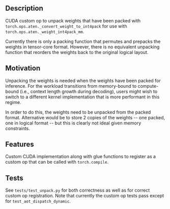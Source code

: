 ## Description

CUDA custom op to unpack weights that have been packed with `torch.ops.aten._convert_weight_to_int4pack` for use with `torch.ops.aten._weight_int4pack_mm`.  

Currently there is only a packing function that permutes and prepacks the weights in tensor-core format.  However, there is no equivalent unpacking function that reorders the weights back to the original logical layout.

## Motivation
Unpacking the weights is needed when the weights have been packed for inference.  For the workload transitions from memory-bound to compute-bound (i.e., context length growth during decoding), users might wish to switch to a different kernel implementation that is more performant in this regime.  

In order to do this, the weights need to be unpacked from the packed format.  Alternative would be to store 2 copies of the weights -- one packed, one in logical format -- but this is clearly not ideal given memory constraints.

## Features
Custom CUDA implementation along with glue functions to register as a custom op that can be called with `torch.compile`.

## Tests
See `tests/test_unpack.py` for both correctness as well as for correct custom op registration.  Note that currently the custom op tests pass except for `test_aot_dispatch_dynamic`.